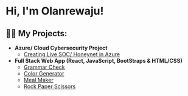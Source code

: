 <h1>Hi, I'm Olanrewaju! <br/><a href="https://github.com/lanremad89"></a> <a href="https://www.linkedin.com/in/olanrewaju-madojutimi-07809b255/"></a></h1>

<h2>👨‍💻 My Projects:</h2>

- <b>Azure/ Cloud Cybersecurity Project</b>
  - [Creating Live SOC/ Honeynet in Azure](https://github.com/lanremad89/Azure-SOC)
- <b>Full Stack Web App (React, JavaScript, BootStraps & HTML/CSS)</b>
  - [Grammar Check](https://github.com/lanremad89/grammarCheck.js)
  - [Color Generator](https://github.com/lanremad89/colorGenerator)
  - [Meal Maker](https://github.com/lanremad89/mealMaker.js)
  - [Rock Paper Scissors](https://github.com/lanremad89/rockPaperScissors.js)



